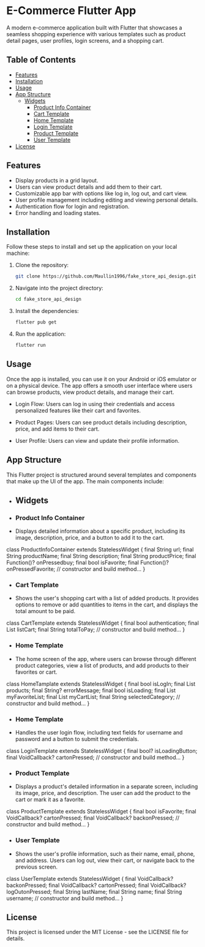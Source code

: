 # E-Commerce Flutter App

A modern e-commerce application built with Flutter that showcases a seamless shopping experience with various templates such as product detail pages, user profiles, login screens, and a shopping cart.

## Table of Contents

- [Features](#features)
- [Installation](#installation)
- [Usage](#usage)
- [App Structure](#app-structure)
  - [Widgets](#widgets)
    - [Product Info Container](#product-info-container)
    - [Cart Template](#cart-template)
    - [Home Template](#home-template)
    - [Login Template](#login-template)
    - [Product Template](#product-template)
    - [User Template](#user-template)
- [License](#license)

## Features

- Display products in a grid layout.
- Users can view product details and add them to their cart.
- Customizable app bar with options like log in, log out, and cart view.
- User profile management including editing and viewing personal details.
- Authentication flow for login and registration.
- Error handling and loading states.

## Installation

Follow these steps to install and set up the application on your local machine:

1. Clone the repository:
   ```bash
   git clone https://github.com/Maullin1996/fake_store_api_design.git
2. Navigate into the project directory:
    ```bash
    cd fake_store_api_design
3. Install the dependencies:
    ```bash
    flutter pub get
4. Run the application:
    ```bash
    flutter run

## Usage

Once the app is installed, you can use it on your Android or iOS emulator or on a physical device. The app offers a smooth user interface where users can browse products, view product details, and manage their cart.

- Login Flow: Users can log in using their credentials and access personalized features like their cart and favorites.

- Product Pages: Users can see product details including description, price, and add items to their cart.

- User Profile: Users can view and update their profile information.

## App Structure

This Flutter project is structured around several templates and components that make up the UI of the app. The main components include:

- ## Widgets

- ### Product Info Container
- Displays detailed information about a specific product, including its image, description, price, and a button to add it to the cart.

class ProductInfoContainer extends StatelessWidget {
  final String url;
  final String productName;
  final String description;
  final String productPrice;
  final Function()? onPressedbuy;
  final bool isFavorite;
  final Function()? onPressedFavorite;
  // constructor and build method...
}

- ### Cart Template
- Shows the user's shopping cart with a list of added products. It provides options to remove or add quantities to items in the cart, and displays the total amount to be paid.

class CartTemplate extends StatelessWidget {
  final bool authentication;
  final List<dynamic> listCart;
  final String totalToPay;
  // constructor and build method...
}

- ### Home Template
- The home screen of the app, where users can browse through different product categories, view a list of products, and add products to their favorites or cart.

class HomeTamplate extends StatelessWidget {
  final bool isLogIn;
  final List<dynamic> products;
  final String? errorMessage;
  final bool isLoading;
  final List<dynamic> myFavoriteList;
  final List<dynamic> myCartList;
  final String selectedCategory;
  // constructor and build method...
}

- ### Home Template
- Handles the user login flow, including text fields for username and password and a button to submit the credentials.

class LoginTemplate extends StatelessWidget {
  final bool? isLoadingButton;
  final VoidCallback? cartonPressed;
  // constructor and build method...
}

- ### Product Template
- Displays a product's detailed information in a separate screen, including its image, price, and description. The user can add the product to the cart or mark it as a favorite.

class ProductTemplate extends StatelessWidget {
  final bool isFavorite;
  final VoidCallback? cartonPressed;
  final VoidCallback? backonPressed;
  // constructor and build method...
}

- ### User Template
- Shows the user's profile information, such as their name, email, phone, and address. Users can log out, view their cart, or navigate back to the previous screen.

class UserTemplate extends StatelessWidget {
  final VoidCallback? backonPressed;
  final VoidCallback? cartonPressed;
  final VoidCallback? logOutonPressed;
  final String lastName;
  final String name;
  final String username;
  // constructor and build method...
}

## License
This project is licensed under the MIT License - see the LICENSE file for details.


